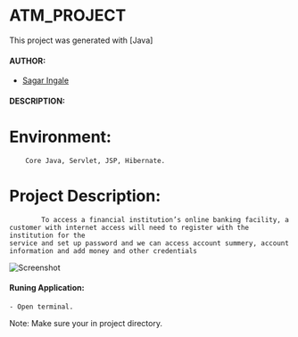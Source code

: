#

# ATM_PROJECT

This project was generated with [Java]


#### AUTHOR:

- [Sagar Ingale](https://github.com/sagaringale "Sagar's github profile")


#### DESCRIPTION:


# Environment: 
		Core Java, Servlet, JSP, Hibernate.


# Project Description: 
			To access a financial institution’s online banking facility, a
	customer with internet access will need to register with the institution for the
	service and set up password and we can access account summery, account
	information and add money and other credentials
	
![Screenshot](adminlogin.png)


#### Runing Application:
 
	- Open terminal.

Note: Make sure your in project directory.

